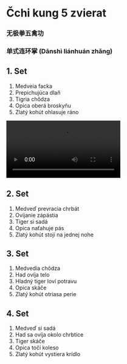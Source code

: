# Čchi kung 5 zvierat
### 无极拳五禽功
### 单式连环掌 (Dānshì liánhuán zhǎng)

## 1. Set

1. Medveia facka
2. Prepichujúca dlaň
3. Tigria chôdza
4. Opica oberá broskyňu
5. Zlatý kohút ohlasuje ráno

![Wujiquan 5 Animals Qiqong - 1st Set Video](https://wujiquan.sgp1.cdn.digitaloceanspaces.com/5-animals/Marian-5-animals-qigong-set-1.mp4)

## 2. Set

1. Medveď prevracia chrbát
2. Ovíjanie zápästia
3. Tiger si sadá
4. Opica naťahuje pás
5. Zlatý kohút stojí na jednej nohe

## 3. Set

1. Medvedia chôdza
2. Had ovíja telo
3. Hladný tiger loví potravu
4. Opica skáče
5. Zlatý kohút otriasa perie

## 4. Set

1. Medveď si sadá
2. Had sa ovíja okolo chrbtice
3. Tiger skáče
4. Opica točí koleso
5. Zlatý kohút vystiera krídlo

